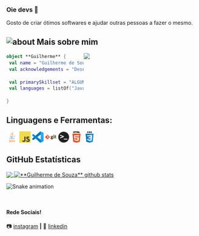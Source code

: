 ### Oie devs 👋

Gosto de criar ótimos softwares e ajudar outras pessoas a fazer o mesmo.

## <img width="45" alt="about" src="https://raw.github.com/elizarov/elizarov/master/about.png"> Mais sobre mim

<img align="right" width="300" src="https://i2.wp.com/allhtaccess.info/wp-content/uploads/2018/03/programming.gif?fit=1281%2C716&ssl=1" />

```kotlin
object **Guilherme** {
 val name = "Guilherme de Souza"
 val acknowledgements = "Desenvolvimento Front-End"
 
 val primarySkillset = "ALGUMAS HABILIDADES"
 val languages = listOf("Java", "Python", "JavaScript") 

}
```

## **Linguagens e Ferramentas:**  

<code><img height="30" src="https://raw.githubusercontent.com/github/explore/80688e429a7d4ef2fca1e82350fe8e3517d3494d/topics/java/java.png"></code>
<code><img height="30" src="https://raw.githubusercontent.com/github/explore/80688e429a7d4ef2fca1e82350fe8e3517d3494d/topics/javascript/javascript.png"></code>
<code><img height="30" src="https://raw.githubusercontent.com/github/explore/80688e429a7d4ef2fca1e82350fe8e3517d3494d/topics/visual-studio-code/visual-studio-code.png"></code>
<code><img height="30" src="https://raw.githubusercontent.com/github/explore/80688e429a7d4ef2fca1e82350fe8e3517d3494d/topics/git/git.png"></code>
<code><img height="30" src="https://raw.githubusercontent.com/github/explore/80688e429a7d4ef2fca1e82350fe8e3517d3494d/topics/terminal/terminal.png"></code>
<code><img height="30" src="https://raw.githubusercontent.com/github/explore/80688e429a7d4ef2fca1e82350fe8e3517d3494d/topics/html/html.png"></code>
<code><img height="30" src="https://raw.githubusercontent.com/github/explore/80688e429a7d4ef2fca1e82350fe8e3517d3494d/topics/css/css.png"></code>


## **GitHub Estatísticas**

<a href="https://github.com/guisosouza-dev">
  <img align="center" src="https://github-readme-stats.vercel.app/api/top-langs/?username=guisouza-dev&theme=dracula&hide_langs_below=1" />
</a>

<a href="https://github.com/guisouza-dev">
 <img align="center" src="https://github-readme-stats.vercel.app/api?username=guisouza-dev&show_icons=true&theme=dracula&line_height=27" alt="**Guilherme de Souza** github stats"/>
</a>

![Snake animation](https://github.com/cristiancmoises/cristiancmoises/blob/output/github-contribution-grid-snake.svg)

[instagram]: https://www.instagram.com/giryrumo/
[linkedin]: https://linkedin.com/in/guilherme-souza-bab26224a/
<br>

#### Rede Sociais!

📷 [instagram][instagram] **|** 
👔 [linkedin][linkedin]
